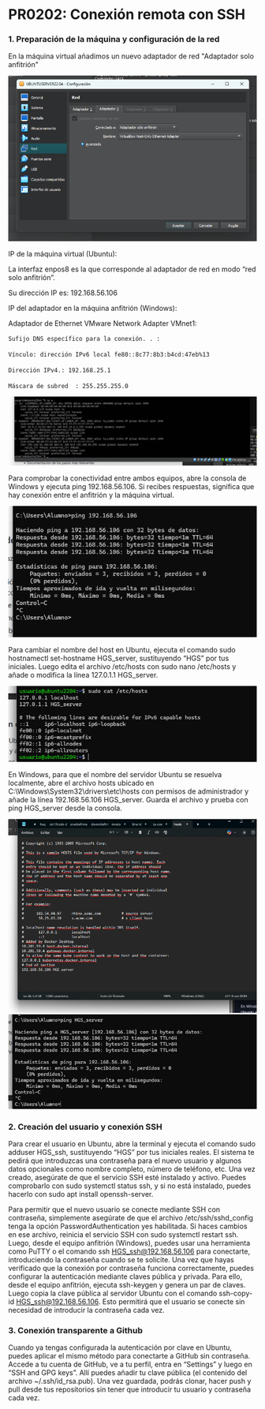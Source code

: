 # PR0202: Conexión remota con SSH
### 1. Preparación de la máquina y configuración de la red
En la máquina virtual añadimos un nuevo adaptador de red "Adaptador solo anfitrión"

![alt text](adaptador.png)

IP de la máquina virtual (Ubuntu):

La interfaz enpos8 es la que corresponde al adaptador de red en modo “red solo anfitrión”.

Su dirección IP es: 192.168.56.106

IP del adaptador en la máquina anfitrión (Windows):

  Adaptador de Ethernet VMware Network Adapter VMnet1:

    Sufijo DNS específico para la conexión. . :

    Vínculo: dirección IPv6 local fe80::8c77:8b3:b4cd:47eb%13

    Dirección IPv4.: 192.168.25.1

    Máscara de subred  : 255.255.255.0
  

![alt text](ipa.png)

Para comprobar la conectividad entre ambos equipos, abre la consola de Windows y ejecuta ping 192.168.56.106. Si recibes respuestas, significa que hay conexión entre el anfitrión y la máquina virtual.

![alt text](conectividad.png)

Para cambiar el nombre del host en Ubuntu, ejecuta el comando sudo hostnamectl set-hostname HGS_server, sustituyendo “HGS” por tus iniciales. Luego edita el archivo /etc/hosts con sudo nano /etc/hosts y añade o modifica la línea 127.0.1.1 HGS_server.

![alt text](hosts.png)

En Windows, para que el nombre del servidor Ubuntu se resuelva localmente, abre el archivo hosts ubicado en C:\Windows\System32\drivers\etc\hosts con permisos de administrador y añade la línea 192.168.56.106 HGS_server. Guarda el archivo y prueba con ping HGS_server desde la consola.

![alt text](hosts2.png)
![alt text](pingHGS.png)

### 2. Creación del usuario y conexión SSH
Para crear el usuario en Ubuntu, abre la terminal y ejecuta el comando sudo adduser HGS_ssh, sustituyendo “HGS” por tus iniciales reales. El sistema te pedirá que introduzcas una contraseña para el nuevo usuario y algunos datos opcionales como nombre completo, número de teléfono, etc. Una vez creado, asegúrate de que el servicio SSH esté instalado y activo. Puedes comprobarlo con sudo systemctl status ssh, y si no está instalado, puedes hacerlo con sudo apt install openssh-server.

Para permitir que el nuevo usuario se conecte mediante SSH con contraseña, simplemente asegúrate de que el archivo /etc/ssh/sshd_config tenga la opción PasswordAuthentication yes habilitada. Si haces cambios en ese archivo, reinicia el servicio SSH con sudo systemctl restart ssh. Luego, desde el equipo anfitrión (Windows), puedes usar una herramienta como PuTTY o el comando ssh HGS_ssh@192.168.56.106 para conectarte, introduciendo la contraseña cuando se te solicite.
Una vez que hayas verificado que la conexión por contraseña funciona correctamente, puedes configurar la autenticación mediante claves pública y privada. Para ello, desde el equipo anfitrión, ejecuta ssh-keygen y genera un par de claves. Luego copia la clave pública al servidor Ubuntu con el comando ssh-copy-id HGS_ssh@192.168.56.106. Esto permitirá que el usuario se conecte sin necesidad de introducir la contraseña cada vez.
### 3. Conexión transparente a Github


Cuando ya tengas configurada la autenticación por clave en Ubuntu, puedes aplicar el mismo método para conectarte a GitHub sin contraseña. Accede a tu cuenta de GitHub, ve a tu perfil, entra en “Settings” y luego en “SSH and GPG keys”. Allí puedes añadir tu clave pública (el contenido del archivo ~/.ssh/id_rsa.pub). Una vez guardada, podrás clonar, hacer push y pull desde tus repositorios sin tener que introducir tu usuario y contraseña cada vez.
```
